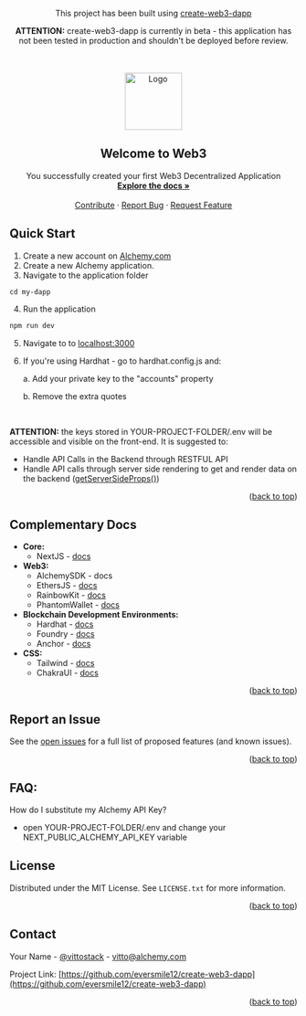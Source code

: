 <div id="top"></div>
<div align="center">
<p>This project has been built using <a href="">create-web3-dapp</a></p>
<p><strong>ATTENTION:</strong> create-web3-dapp is currently in beta - this application has not been tested in production and shouldn't be deployed before review.</p>
</div>
<!-- PROJECT LOGO -->
<br />
<br />
<div align="center">
  <a href="https://github.com/eversmile12/create-web3-dapp">
    <img src="public/logo.svg" alt="Logo" width="100" height="100">
  </a>

<h2 align="center">Welcome to Web3</h2>

  <p align="center">
    You successfully created your first Web3 Decentralized Application
    <br />
    <a href="https://docs.alchemy.com"><strong>Explore the docs »</strong></a>
    <br />
    <br />
    <a href="https://github.com/eversmile12/create-web3-dapp">Contribute</a>
    ·
    <a href="https://github.com/eversmile12/create-web3-dapp/issues">Report Bug</a>
    ·
    <a href="https://github.com/eversmile12/create-web3-dapp/issues">Request Feature</a>
  </p>
</div>

## **Quick Start**

1. Create a new account on [Alchemy.com](https://alchemy.com)
2. Create a new Alchemy application.
3. Navigate to the application folder

```
cd my-dapp
```

4. Run the application

```sh
npm run dev
```

5. Navigate to to <a href="localhost:3000">localhost:3000</a>

6. If you're using Hardhat - go to hardhat.config.js and:

    a. Add your private key to the "accounts" property

    b. Remove the extra quotes

</br>

**ATTENTION:** the keys stored in YOUR-PROJECT-FOLDER/.env will be accessible and visible on the front-end. It is suggested to:

-   Handle API Calls in the Backend through RESTFUL API
-   Handle API calls through server side rendering to get and render data on the backend ([getServerSideProps()](https://nextjs.org/docs/basic-features/data-fetching/get-server-side-props))

<p align="right">(<a href="#top">back to top</a>)</p>

## **Complementary Docs**

<ul>
<li>
  <strong>Core:</strong>
  <ul>
    <li>NextJS - <a href="https://nextjs.org/">docs</a></li>
  </ul>
</li>
<li>
  <strong>Web3:</strong>
  <ul>
    <li href="https://docs.alchemy.com/reference/alchemy-sdk-quickstart">AlchemySDK - <a>docs</a></li>
    <li>EthersJS - <a href="https://docs.ethers.io/v5/">docs</a></li>
    <li>RainbowKit - <a href="https://www.rainbowkit.com/">docs</a></li>
    <li>PhantomWallet - <a href="https://docs.phantom.app/">docs</a></li>
  </ul>
</li>
<li>
  <strong>Blockchain Development Environments:</strong>
  <ul>
    <li>Hardhat - <a href="https://hardhat.org/">docs</a></li>
    <li>Foundry - <a href="https://book.getfoundry.sh/">docs</a></li>
    <li>Anchor - <a href=https://book.anchor-lang.com/">docs</a></li>
  </ul>
</li>
<li>
  <strong>CSS:</strong>
  <ul>
    <li>Tailwind - <a href="https://v2.tailwindcss.com/docs">docs</a></li>
    <li>ChakraUI - <a href="https://chakra-ui.com/getting-started">docs</a></li>
  </ul>
</li>

</ul>

<p align="right">(<a href="#top">back to top</a>)</p>

## **Report an Issue**

See the [open issues](https://github.com/eversmile12/create-web3-dapp/issues) for a full list of proposed features (and known issues).

<p align="right">(<a href="#top">back to top</a>)</p>

## **FAQ**:

How do I substitute my Alchemy API Key?

-   open YOUR-PROJECT-FOLDER/.env and change your NEXT_PUBLIC_ALCHEMY_API_KEY variable

<!-- LICENSE -->

## **License**

Distributed under the MIT License. See `LICENSE.txt` for more information.

<p align="right">(<a href="#top">back to top</a>)</p>

<!-- CONTACT -->

## **Contact**

Your Name - [@vittostack](https://twitter.com/vittostack) - vitto@alchemy.com

Project Link: [https://github.com/eversmile12/create-web3-dapp](https://github.com/eversmile12/create-web3-dapp)

<p align="right">(<a href="#top">back to top</a>)</p>

<!-- MARKDOWN LINKS & IMAGES -->
<!-- https://www.markdownguide.org/basic-syntax/#reference-style-links -->

[contributors-shield]: https://img.shields.io/github/contributors/eversmile12/create-web3-dapp.svg?style=for-the-badge
[contributors-url]: https://github.com/eversmile12/create-web3-dapp/graphs/contributors
[forks-shield]: https://img.shields.io/github/forks/eversmile12/create-web3-dapp.svg?style=for-the-badge
[forks-url]: https://github.com/eversmile12/create-web3-dapp/network/members
[stars-shield]: https://img.shields.io/github/stars/eversmile12/create-web3-dapp.svg?style=for-the-badge
[stars-url]: https://github.com/eversmile12/create-web3-dapp/stargazers
[issues-shield]: https://img.shields.io/github/issues/eversmile12/create-web3-dapp.svg?style=for-the-badge
[issues-url]: https://github.com/eversmile12/create-web3-dapp/issues
[license-shield]: https://img.shields.io/github/license/eversmile12/create-web3-dapp.svg?style=for-the-badge
[license-url]: https://github.com/eversmile12/create-web3-dapp/blob/master/LICENSE.txt
[linkedin-shield]: https://img.shields.io/badge/-LinkedIn-black.svg?style=for-the-badge&logo=linkedin&colorB=555
[product-screenshot]: images/screenshot.png
[product-screenshot-2]: images/screenshot_2.png
